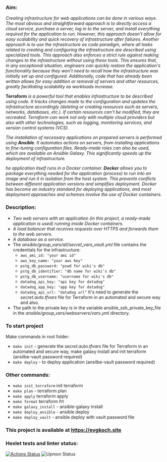 ### Aim:
 *Creating infrastructure for web applications can be done in various ways. The most obvious and straightforward approach is to directly access a cloud service, purchase a server, log in to the server, and install everything required for the application to run. However, this approach doesn't allow for easy scalability and quick recovery of infrastructure after failures. Another approach is to use the infrastructure as code paradigm, where all tasks related to creating and configuring the infrastructure are described using specialized tools. This approach also enforces a strict rule against making changes to the infrastructure without using these tools. This ensures that, in any exceptional situation, engineers can quickly restore the application's functionality because they won't need to recall how the infrastructure was initially set up and configured. Additionally, code that has already been written allows for easy addition or removal of servers and other resources, greatly facilitating scalability as workloads increase.*

**Terraform** *is a powerful tool that enables infrastructure to be described using code. It tracks changes made to the configuration and updates the infrastructure accordingly (deleting or creating resources such as servers, networks, databases, etc.). If certain resources can't be modified, they are recreated. Terraform can work not only with multiple cloud providers but also with other technologies, such as logging, monitoring services, and version control systems (VCS).*

*The installation of necessary applications on prepared servers is performed using **Ansible**. It automates actions on servers, from installing applications to fine-tuning configuration files. Ready-made roles can also be used, which are available on Ansible Galaxy. This significantly speeds up the deployment of infrastructure.*

*he application itself runs in a Docker container. **Docker** allows you to package everything needed for the application (process) to run into an image and run it in isolation from the host system. This prevents conflicts between different application versions and simplifies deployment. Docker has become an industry standard for deploying applications, and most deployment approaches and schemes involve the use of Docker containers*.

### Description:
- *Two web servers with an application (in this project, a ready-made application is used) running inside Docker containers.*
- *A load balancer that receives requests over HTTPS and forwards them to the web servers.*
- *A database as a service.*
- The *ansible/group_vars/all/secret_vars_vault.yml* file contains the credentials for the infrastructure:
  - ``aws_ami_id: "your ami id"``
  - ``aws_key_name: "your aws key"``
  - ``pstg_db_password: "pswd for wiki's db"``
  - ``pstg_db_identifier: "db name for wiki's db"``
  - ``pstg_db_username: "username for wiki's db"``
  - ``datadog_api_key: "api key for datadog"``
  - ``datadog_app_key: "app key for datadog"``
  - ``datadog_api_url: "datadog url"``
It's need to generate the *secret.auto.tfvars* file for Terraform in an automated and secure way and also.
- The path to the private key is in the variable ansible_ssh_private_key_file in the *ansible/group_vars/webservers/vars.yml* directory.

### To start project
Make commands in root folder:
  - ``make init`` - generate the *secret.auto.tfvars* file for Terraform in an automated and secure way, make galaxy install and init terraform (ansilbe-vault password required)
  - ``make deploy`` - to deploy application (ansilbe-vault password required)

### Other commands:
 - ``make init_terraform`` init terraform
 - ``make plan`` - terraform plan
 - ``make apply`` terraform apply
 - ``make format`` terraform frt
 - ``make galaxy_install`` - ansible-galaxy install
 - ``make deploy_ansible`` - ansible deploy
 - ``make deploy_vault`` - ansible deploy with vault password file

### This project is available at https://evgkoch.site

### Hexlet tests and linter status:
[![Actions Status](https://github.com/EvgeniyKoch/devops-for-programmers-project-77/workflows/hexlet-check/badge.svg)](https://github.com/EvgeniyKoch/devops-for-programmers-project-77/actions)
![Upmon Status](https://www.upmon.com/badge/e783c7f8-5749-4160-8747-1472cc/wMk6DASm-2.svg)

